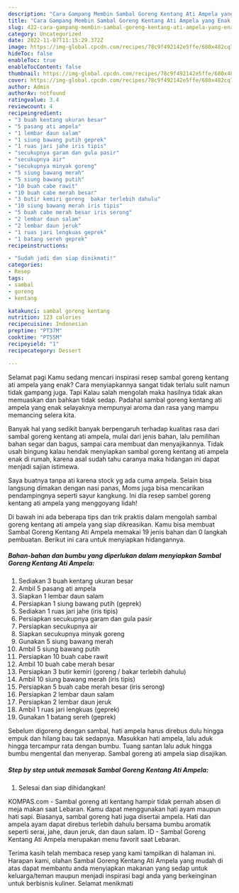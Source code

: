 ```yaml
---
description: "Cara Gampang Membin Sambal Goreng Kentang Ati Ampela yang Enak Banget"
title: "Cara Gampang Membin Sambal Goreng Kentang Ati Ampela yang Enak Banget"
slug: 422-cara-gampang-membin-sambal-goreng-kentang-ati-ampela-yang-enak-banget
category: Uncategorized
date: 2022-11-07T11:15:29.372Z
image: https://img-global.cpcdn.com/recipes/78c9f492142e5ffe/680x482cq70/sambal-goreng-kentang-ati-ampela-foto-resep-utama.jpg
hideToc: false
enableToc: true
enableTocContent: false
thumbnail: https://img-global.cpcdn.com/recipes/78c9f492142e5ffe/680x482cq70/sambal-goreng-kentang-ati-ampela-foto-resep-utama.jpg
cover: https://img-global.cpcdn.com/recipes/78c9f492142e5ffe/680x482cq70/sambal-goreng-kentang-ati-ampela-foto-resep-utama.jpg
author: Admin
authorAv: notfound
ratingvalue: 3.4
reviewcount: 4
recipeingredient:
- "3 buah kentang ukuran besar"
- "5 pasang ati ampela"
- "1 lembar daun salam"
- "1 siung bawang putih geprek"
- "1 ruas jari jahe iris tipis"
- "secukupnya garam dan gula pasir"
- "secukupnya air"
- "secukupnya minyak goreng"
- "5 siung bawang merah"
- "5 siung bawang putih"
- "10 buah cabe rawit"
- "10 buah cabe merah besar"
- "3 butir kemiri goreng  bakar terlebih dahulu"
- "10 siung bawang merah iris tipis"
- "5 buah cabe merah besar iris serong"
- "2 lembar daun salam"
- "2 lembar daun jeruk"
- "1 ruas jari lengkuas geprek"
- "1 batang sereh geprek"
recipeinstructions:

- "Sudah jadi dan siap dinikmati!"
categories:
- Resep
tags:
- sambal
- goreng
- kentang

katakunci: sambal goreng kentang 
nutrition: 123 calories
recipecuisine: Indonesian
preptime: "PT37M"
cooktime: "PT55M"
recipeyield: "1"
recipecategory: Dessert

---
```



Selamat pagi Kamu sedang mencari inspirasi resep sambal goreng kentang ati ampela yang enak? Cara menyiapkannya sangat tidak terlalu sulit namun tidak gampang juga. Tapi Kalau salah mengolah maka hasilnya tidak akan memuaskan dan bahkan tidak sedap. Padahal sambal goreng kentang ati ampela yang enak selayaknya mempunyai aroma dan rasa yang mampu memancing selera kita.


Banyak hal yang sedikit banyak berpengaruh terhadap kualitas rasa dari sambal goreng kentang ati ampela, mulai dari jenis bahan, lalu pemilihan bahan segar dan bagus, sampai cara membuat dan menyajikannya. Tidak usah bingung kalau hendak menyiapkan sambal goreng kentang ati ampela enak di rumah, karena asal sudah tahu caranya maka hidangan ini dapat menjadi sajian istimewa.

Saya buatnya tanpa ati karena stock yg ada cuma ampela. Selain bisa langsung dimakan dengan nasi panas, Moms juga bisa mencarikan pendampingnya seperti sayur kangkung. Ini dia resep sambel goreng kentang ati ampela yang menggoyang lidah!


Di bawah ini ada beberapa tips dan trik praktis dalam mengolah sambal goreng kentang ati ampela yang siap dikreasikan. Kamu bisa membuat Sambal Goreng Kentang Ati Ampela memakai 19 jenis bahan dan 0 langkah pembuatan. Berikut ini cara untuk menyiapkan hidangannya.

<!--inarticleads1-->

##### Bahan-bahan dan bumbu yang diperlukan dalam menyiapkan Sambal Goreng Kentang Ati Ampela:

1. Sediakan 3 buah kentang ukuran besar
1. Ambil 5 pasang ati ampela
1. Siapkan 1 lembar daun salam
1. Persiapkan 1 siung bawang putih (geprek)
1. Sediakan 1 ruas jari jahe (iris tipis)
1. Persiapkan secukupnya garam dan gula pasir
1. Persiapkan secukupnya air
1. Siapkan secukupnya minyak goreng
1. Gunakan 5 siung bawang merah
1. Ambil 5 siung bawang putih
1. Persiapkan 10 buah cabe rawit
1. Ambil 10 buah cabe merah besar
1. Persiapkan 3 butir kemiri (goreng / bakar terlebih dahulu)
1. Ambil 10 siung bawang merah (iris tipis)
1. Persiapkan 5 buah cabe merah besar (iris serong)
1. Persiapkan 2 lembar daun salam
1. Persiapkan 2 lembar daun jeruk
1. Ambil 1 ruas jari lengkuas (geprek)
1. Gunakan 1 batang sereh (geprek)


Sebelum digoreng dengan sambal, hati ampela harus direbus dulu hingga empuk dan hilang bau tak sedapnya. Masukkan hati ampela, lalu aduk hingga tercampur rata dengan bumbu. Tuang santan lalu aduk hingga bumbu mengental dan menyerap. Sambal goreng ati ampela siap disajikan. 

<!--inarticleads2-->

##### Step by step untuk memasak Sambal Goreng Kentang Ati Ampela:


1. Selesai dan siap dihidangkan!

KOMPAS.com - Sambal goreng ati kentang hampir tidak pernah absen di meja makan saat Lebaran. Kamu dapat menggunakan hati ayam maupun hati sapi. Biasanya, sambal goreng hati juga disertai ampela. Hati dan ampela ayam dapat direbus terlebih dahulu bersama bumbu aromatik seperti serai, jahe, daun jeruk, dan daun salam. ID - Sambal Goreng Kentang Ati Ampela merupakan menu favorit saat Lebaran. 

Terima kasih telah membaca resep yang kami tampilkan di halaman ini. Harapan kami, olahan Sambal Goreng Kentang Ati Ampela yang mudah di atas dapat membantu anda menyiapkan makanan yang sedap untuk keluarga/teman maupun menjadi inspirasi bagi anda yang berkeinginan untuk berbisnis kuliner. Selamat menikmati

